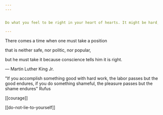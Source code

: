 ```yaml
---
---


Do what you feel to be right in your heart of hearts. It might be hard, unsafe, or unpopular. 

---
```


There comes a time when one must take a position 

that is neither safe, nor politic, nor popular, 

but he must take it because conscience tells him it is right.

― Martin Luther King Jr.


"If you accomplish something good with hard work, the labor passes but the good endures, 
if you do something shameful, the pleasure passes but the shame endures" Rufus 

[[courage]]

[[do-not-lie-to-yourself]]
